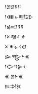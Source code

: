<div class='block'>
<div class='line'>𒁹𒆹𒆪𒀀𒀀</div>
<div class='line'>𒁹𒈪𒉡𒋃𒁉</div>
<div class='line'>𒁹𒌗𒀊𒀀𒀀</div>
<div class='line'>𒁹𒉽𒆷𒈦𒅆</div>
<div class='line'>𒉽 𒀭𒉡𒌋𒋼</div>
<div class='line'>𒇽𒈜𒈨𒌍</div>
<div class='line'>𒁹𒀖𒀀𒉌𒌋</div>
<div class='line'>𒌍 𒇻𒈨𒌍</div>
<div class='line'>𒄿𒋫𒍮</div>
</div>